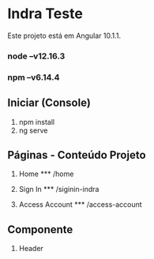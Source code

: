 # Indra Teste

Este projeto está em Angular 10.1.1.


### node –v12.16.3


### npm –v6.14.4

## Iniciar (Console)
1) npm install
2) ng serve

## Páginas - Conteúdo Projeto
1) Home *** /home

2) Sign In *** /siginin-indra

3) Access Account *** /access-account

## Componente
1)	Header


